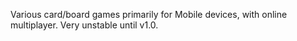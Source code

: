 Various card/board games primarily for Mobile devices, with online multiplayer.
Very unstable until v1.0.